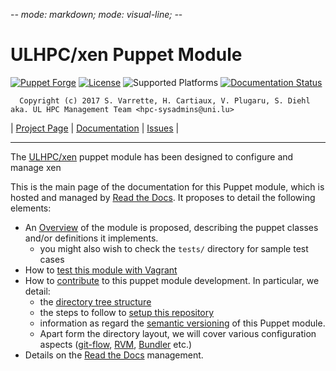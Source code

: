 -*- mode: markdown; mode: visual-line;  -*-

# ULHPC/xen Puppet Module 

[![Puppet Forge](http://img.shields.io/puppetforge/v/ULHPC/xen.svg)](https://forge.puppetlabs.com/ULHPC/xen)
[![License](http://img.shields.io/:license-GPL3.0-blue.svg)](LICENSE)
![Supported Platforms](http://img.shields.io/badge/platform-debian-lightgrey.svg)
[![Documentation Status](https://readthedocs.org/projects/ulhpc-puppet-xen/badge/?version=latest)](https://readthedocs.org/projects/ulhpc-puppet-xen/?badge=latest)

      Copyright (c) 2017 S. Varrette, H. Cartiaux, V. Plugaru, S. Diehl aka. UL HPC Management Team <hpc-sysadmins@uni.lu>

| [Project Page](https://github.com/ULHPC/puppet-xen) | [Documentation](http://ulhpc-puppet-xen.readthedocs.org/en/latest/) | [Issues](https://github.com/ULHPC/puppet-xen/issues) |


-----------
The [ULHPC/xen](https://github.com/ULHPC/puppet-xen) puppet module has been designed to configure and manage xen

This is the main page of the documentation for this Puppet module, which is hosted and managed by [Read the Docs](http://ulhpc-xen.readthedocs.org/en/latest/).
It proposes to detail the following elements:

* An [Overview](overview.md) of the module is proposed, describing the puppet classes and/or definitions it implements.
     - you might also wish to check the `tests/` directory for sample test cases 
* How to [test this module with Vagrant](vagrant.md)
* How to [contribute](contributing/index.md) to this puppet module development. In particular, we detail:
     - the [directory tree structure](contributing/layout.md)
	 - the steps to follow to [setup this repository](contributing/setup.md)
	 - information as regard the [semantic versioning](contributing/versioning.md) of this Puppet module. 
     - Apart form the directory layout, we will cover various configuration aspects ([git-flow](https://github.com/nvie/gitflow), [RVM](https://rvm.io/), [Bundler](http://bundler.io/) etc.)
* Details on the [Read the Docs](http://ulhpc-puppet-xen.readthedocs.org/en/latest/) management.


